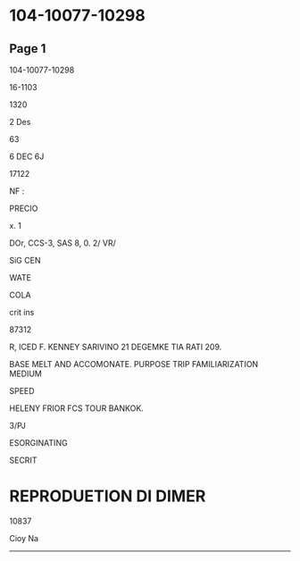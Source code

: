 # 104-10077-10298

## Page 1

104-10077-10298

16-1103

1320

2 Des

63

6 DEC 6J

17122

NF :

PRECIO

x. 1

DOr, CCS-3, SAS 8, 0. 2/ VR/

SiG CEN

WATE

COLA

crit ins

87312

R, ICED F. KENNEY SARIVINO 21 DEGEMKE TIA RATI 209.

BASE MELT AND ACCOMONATE. PURPOSE TRIP FAMILIARIZATION MEDIUM

SPEED

HELENY FRIOR FCS TOUR BANKOK.

3/PJ

ESORGINATING

SECRIT

# REPRODUETION DI DIMER

10837

Cioy Na

---

